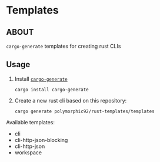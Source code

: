 # Templates

## ABOUT

`cargo-generate` templates for creating rust CLIs

## Usage

1. Install [`cargo-generate`](https://github.com/cargo-generate/cargo-generate#installation)

   ```shell
   cargo install cargo-generate
   ```

2. Create a new rust cli based on this repository:

   ```shell
   cargo generate polymorphic92/rust-templates/templates
   ```

Available templates:

* cli
* cli-http-json-blocking
* cli-http-json
* workspace
